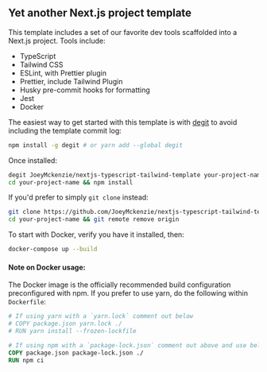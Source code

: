 ## Yet another Next.js project template

This template includes a set of our favorite dev tools scaffolded into a Next.js project. Tools include:

- TypeScript
- Tailwind CSS
- ESLint, with Prettier plugin
- Prettier, include Tailwind Plugin
- Husky pre-commit hooks for formatting
- Jest
- Docker

The easiest way to get started with this template is with [degit](https://github.com/Rich-Harris/degit) to avoid
including the template commit log:

```bash
npm install -g degit # or yarn add --global degit
```

Once installed:

```bash
degit JoeyMckenzie/nextjs-typescript-tailwind-template your-project-name
cd your-project-name && npm install
```

If you'd prefer to simply `git clone` instead:

```bash
git clone https://github.com/JoeyMckenzie/nextjs-typescript-tailwind-template.git your-project-name
cd your-project-name && git remote remove origin
```

To start with Docker, verify you have it installed, then:

```bash
docker-compose up --build
```

#### Note on Docker usage:

The Docker image is the officially recommended build configuration preconfigured with npm. If you prefer to use yarn,
do the following within `Dockerfile`:

```Dockerfile
# If using yarn with a `yarn.lock` comment out below
# COPY package.json yarn.lock ./
# RUN yarn install --frozen-lockfile

# If using npm with a `package-lock.json` comment out above and use below instead
COPY package.json package-lock.json ./
RUN npm ci
```

